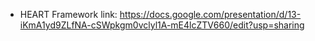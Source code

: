 - HEART Framework link: https://docs.google.com/presentation/d/13-iKmA1yd9ZLfNA-cSWpkgm0vclyl1A-mE4lcZTV660/edit?usp=sharing 
